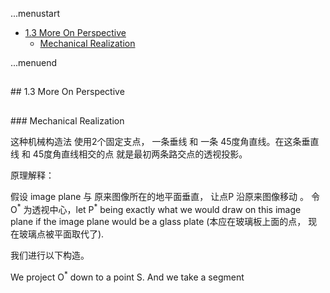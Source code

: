 ...menustart

 - [1.3 More On Perspective](#197f41e79f4b1f7f2fc647d43822b98d)
	 - [Mechanical Realization](#bff64a28413c4a4e9fb262cc6909206c)

...menuend





<h2 id="197f41e79f4b1f7f2fc647d43822b98d"></h2>
## 1.3 More On Perspective

<h2 id="bff64a28413c4a4e9fb262cc6909206c"></h2>
### Mechanical Realization

这种机械构造法 使用2个固定支点， 一条垂线 和 一条 45度角直线。在这条垂直线 和 45度角直线相交的点 就是最初两条路交点的透视投影。

原理解释：

假设 image plane 与 原来图像所在的地平面垂直， 让点P 沿原来图像移动 。 令 O<sup>\*</sup> 为透视中心，let  P<sup>\*</sup>  being exactly what we would draw on this image plane if the image plane would be a glass plate (本应在玻璃板上面的点， 现在玻璃点被平面取代了). 

我们进行以下构造。  

We project O<sup>\*</sup> down to a point S. And we take a segment 
